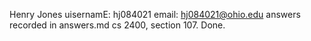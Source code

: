 Henry Jones
uisernamE: hj084021
email: hj084021@ohio.edu
answers recorded in answers.md
cs 2400, section 107.
Done.
